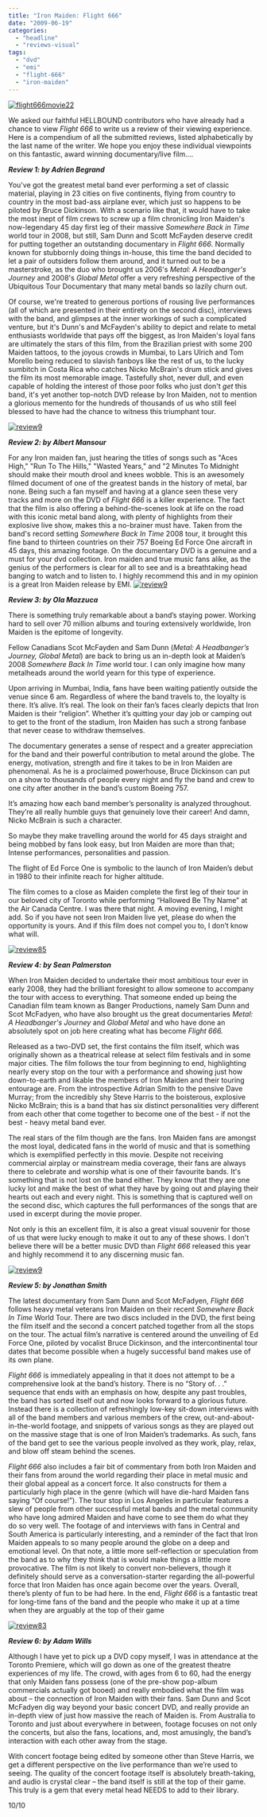 ```yaml
---
title: "Iron Maiden: Flight 666"
date: "2009-06-19"
categories: 
  - "headline"
  - "reviews-visual"
tags: 
  - "dvd"
  - "emi"
  - "flight-666"
  - "iron-maiden"
---
```


[![flight666movie22](http://www.hellbound.ca/wp-content/uploads/2009/06/flight666movie22.jpg "flight666movie22")](http://www.hellbound.ca/wp-content/uploads/2009/06/flight666movie22.jpg)

We asked our faithful HELLBOUND contributors who have already had a chance to view _Flight 666_ to write us a review of their viewing experience. Here is a compendium of all the submitted reviews, listed alphabetically by the last name of the writer. We hope you enjoy these individual viewpoints on this fantastic, award winning documentary/live film....

**_Review 1: by Adrien Begrand_**

You've got the greatest metal band ever performing a set of classic material, playing in 23 cities on five continents, flying from country to country in the most bad-ass airplane ever, which just so happens to be piloted by Bruce Dickinson. With a scenario like that, it would have to take the most inept of film crews to screw up a film chronicling Iron Maiden's now-legendary 45 day first leg of their massive _Somewhere Back in Time_ world tour in 2008, but still, Sam Dunn and Scott McFayden deserve credit for putting together an outstanding documentary in _Flight 666_. Normally known for stubbornly doing things in-house, this time the band decided to let a pair of outsiders follow them around, and it turned out to be a masterstroke, as the duo who brought us 2006's _Metal: A Headbanger's Journey_ and 2008's _Global Metal_ offer a very refreshing perspective of the Ubiquitous Tour Documentary that many metal bands so lazily churn out.

Of course, we're treated to generous portions of rousing live performances (all of which are presented in their entirety on the second disc), interviews with the band, and glimpses at the inner workings of such a complicated venture, but it's Dunn's and McFayden's ability to depict and relate to metal enthusiasts worldwide that pays off the biggest, as Iron Maiden's loyal fans are ultimately the stars of this film, from the Brazilian priest with some 200 Maiden tattoos, to the joyous crowds in Mumbai, to Lars Ulrich and Tom Morello being reduced to slavish fanboys like the rest of us, to the lucky sumbitch in Costa Rica who catches Nicko McBrain's drum stick and gives the film its most memorable image. Tastefully shot, never dull, and even capable of holding the interest of those poor folks who just don't _get_ this band, it's yet another top-notch DVD release by Iron Maiden, not to mention a glorious memento for the hundreds of thousands of us who still feel blessed to have had the chance to witness this triumphant tour.

[![review9](http://www.hellbound.ca/wp-content/uploads/2009/05/review9.png "review9")](http://www.hellbound.ca/wp-content/uploads/2009/05/review9.png)

_**Review 2: by Albert Mansour**_

For any Iron maiden fan, just hearing the titles of songs such as "Aces High," "Run To The Hills," "Wasted Years," and "2 Minutes To Midnight should make their mouth drool and knees wobble. This is an awesomely filmed document of one of the greatest bands in the history of metal, bar none. Being such a fan myself and having at a glance seen these very tracks and more on the DVD of _Flight 666_ is a killer experience. The fact that the film is also offering a behind-the-scenes look at life on the road with this iconic metal band along, with plenty of highlights from their explosive live show, makes this a no-brainer must have. Taken from the band's record setting _Somewhere Back In Time_ 2008 tour, it brought this fine band to thirteen countries on their 757 Boeing Ed Force One aircraft in 45 days, this amazing footage. On the documentary DVD is a genuine and a must for your dvd collection. Iron maiden and true music fans alike, as the genius of the performers is clear for all to see and is a breathtaking head banging to watch and to listen to. I highly recommend this and in my opinion is a great Iron Maiden release by EMI. [![review9](http://www.hellbound.ca/wp-content/uploads/2009/05/review9.png "review9")](http://www.hellbound.ca/wp-content/uploads/2009/05/review9.png)

_**Review 3: by Ola Mazzuca**_

There is something truly remarkable about a band’s staying power. Working hard to sell over 70 million albums and touring extensively worldwide, Iron Maiden is the epitome of longevity.

Fellow Canadians Scot McFayden and Sam Dunn (_Metal: A Headbanger’s Journey, Global Metal_) are back to bring us an in-depth look at Maiden’s 2008 _Somewhere Back In Time_ world tour. I can only imagine how many metalheads around the world yearn for this type of experience.

Upon arriving in Mumbai, India, fans have been waiting patiently outside the venue since 6 am. Regardless of where the band travels to, the loyalty is there. It’s alive. It’s real. The look on their fan’s faces clearly depicts that Iron Maiden is their “religion”. Whether it’s quitting your day job or camping out to get to the front of the stadium, Iron Maiden has such a strong fanbase that never cease to withdraw themselves.

The documentary generates a sense of respect and a greater appreciation for the band and their powerful contribution to metal around the globe. The energy, motivation, strength and fire it takes to be in Iron Maiden are phenomenal. As he is a proclaimed powerhouse, Bruce Dickinson can put on a show to thousands of people every night and fly the band and crew to one city after another in the band’s custom Boeing 757.

It’s amazing how each band member’s personality is analyzed throughout. They’re all really humble guys that genuinely love their career! And damn, Nicko McBrain is such a character.

So maybe they make travelling around the world for 45 days straight and being mobbed by fans look easy, but Iron Maiden are more than that; Intense performances, personalities and passion.

The flight of Ed Force One is symbolic to the launch of Iron Maiden’s debut in 1980 to their infinite reach for higher altitude.

The film comes to a close as Maiden complete the first leg of their tour in our beloved city of Toronto while performing “Hallowed Be Thy Name” at the Air Canada Centre. I was there that night. A moving evening, I might add. So if you have not seen Iron Maiden live yet, please do when the opportunity is yours. And if this film does not compel you to, I don’t know what will.

[![review85](http://www.hellbound.ca/wp-content/uploads/2009/05/review85.png "review85")](http://www.hellbound.ca/wp-content/uploads/2009/05/review85.png)

**_Review 4: by Sean Palmerston_**

When Iron Maiden decided to undertake their most ambitious tour ever in early 2008, they had the brilliant foresight to allow someone to accompany the tour with access to everything. That someone ended up being the Canadian film team known as Banger Productions, namely Sam Dunn and Scot McFadyen, who have also brought us the great documentaries _Metal: A Headbanger's Journey_ and _Global Metal_ and who have done an absolutely spot on job here creating what has become _Flight 666._

Released as a two-DVD set, the first contains the film itself, which was originally shown as a theatrical release at select film festivals and in some major cities. The film follows the tour from beginning to end, highlighting nearly every stop on the tour with a performance and showing just how down-to-earth and likable the members of Iron Maiden and their touring entourage are. From the introspective Adrian Smith to the pensive Dave Murray; from the incredibly shy Steve Harris to the boisterous, explosive Nicko McBrain; this is a band that has six distinct personalities very different from each other that come together to become one of the best - if not the best - heavy metal band ever.

The real stars of the film though are the fans. Iron Maiden fans are amongst the most loyal, dedicated fans in the world of music and that is something which is exemplified perfectly in this movie. Despite not receiving commercial airplay or mainstream media coverage, their fans are always there to celebrate and worship what is one of their favourite bands. It's something that is not lost on the band either. They know that they are one lucky lot and make the best of what they have by going out and playing their hearts out each and every night. This is something that is captured well on the second disc, which captures the full performances of the songs that are used in excerpt during the movie proper.

Not only is this an excellent film, it is also a great visual souvenir for those of us that were lucky enough to make it out to any of these shows. I don't believe there will be a better music DVD than _Flight 666_ released this year and highly recommend it to any discerning music fan.

[![review9](http://www.hellbound.ca/wp-content/uploads/2009/05/review9.png "review9")](http://www.hellbound.ca/wp-content/uploads/2009/05/review9.png)

**_Review 5: by Jonathan Smith_**

The latest documentary from Sam Dunn and Scot McFadyen, _Flight 666_ follows heavy metal veterans Iron Maiden on their recent _Somewhere Back In Time_ World Tour. There are two discs included in the DVD, the first being the film itself and the second a concert patched together from all the stops on the tour. The actual film’s narrative is centered around the unveiling of Ed Force One, piloted by vocalist Bruce Dickinson, and the intercontinental tour dates that become possible when a hugely successful band makes use of its own plane.

_Flight 666_ is immediately appealing in that it does not attempt to be a comprehensive look at the band’s history. There is no “Story of. . .” sequence that ends with an emphasis on how, despite any past troubles, the band has sorted itself out and now looks forward to a glorious future. Instead there is a collection of refreshingly low-key sit-down interviews with all of the band members and various members of the crew, out-and-about-in-the-world footage, and snippets of various songs as they are played out on the massive stage that is one of Iron Maiden’s trademarks. As such, fans of the band get to see the various people involved as they work, play, relax, and blow off steam behind the scenes.

_Flight 666_ also includes a fair bit of commentary from both Iron Maiden and their fans from around the world regarding their place in metal music and their global appeal as a concert force. It also constructs for them a particularly high place in the genre (which will have die-hard Maiden fans saying “Of course!”). The tour stop in Los Angeles in particular features a slew of people from other successful metal bands and the metal community who have long admired Maiden and have come to see them do what they do so very well. The footage of and interviews with fans in Central and South America is particularly interesting, and a reminder of the fact that Iron Maiden appeals to so many people around the globe on a deep and emotional level. On that note, a little more self-reflection or speculation from the band as to why they think that is would make things a little more provocative. The film is not likely to convert non-believers, though it definitely should serve as a conversation-starter regarding the all-powerful force that Iron Maiden has once again become over the years. Overall, there’s plenty of fun to be had here. In the end, _Flight 666_ is a fantastic treat for long-time fans of the band and the people who make it up at a time when they are arguably at the top of their game

[![review83](http://www.hellbound.ca/wp-content/uploads/2009/06/review83.png "review83")](http://www.hellbound.ca/wp-content/uploads/2009/06/review83.png)

**_Review 6: by Adam Wills_**

Although I have yet to pick up a DVD copy myself, I was in attendance at the Toronto Premiere, which will go down as one of the greatest theatre experiences of my life. The crowd, with ages from 6 to 60, had the energy that only Maiden fans possess (one of the pre-show pop-album commercials actually got booed) and really embodied what the film was about – the connection of Iron Maiden with their fans. Sam Dunn and Scot McFadyen dig way beyond your basic concert DVD, and really provide an in-depth view of just how massive the reach of Maiden is. From Australia to Toronto and just about everywhere in between, footage focuses on not only the concerts, but also the fans, locations, and, most amusingly, the band’s interaction with each other away from the stage.

With concert footage being edited by someone other than Steve Harris, we get a different perspective on the live performance than we’re used to seeing. The quality of the concert footage itself is absolutely breath-taking, and audio is crystal clear – the band itself is still at the top of their game. This truly is a gem that every metal head NEEDS to add to their library.

10/10
